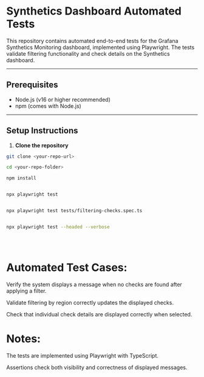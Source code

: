 # Synthetics Dashboard Automated Tests

This repository contains automated end-to-end tests for the Grafana Synthetics Monitoring dashboard, implemented using Playwright. The tests validate filtering functionality and check details on the Synthetics dashboard.

---

## Prerequisites

- Node.js (v16 or higher recommended)
- npm (comes with Node.js)

---

## Setup Instructions

1. **Clone the repository**

```bash
git clone <your-repo-url>

cd <your-repo-folder>

npm install


npx playwright test


npx playwright test tests/filtering-checks.spec.ts


npx playwright test --headed --verbose


 
```
# Automated Test Cases:

Verify the system displays a message when no checks are found after applying a filter.

Validate filtering by region correctly updates the displayed checks.

Check that individual check details are displayed correctly when selected.


# Notes:

The tests are implemented using Playwright with TypeScript.

Assertions check both visibility and correctness of displayed messages.